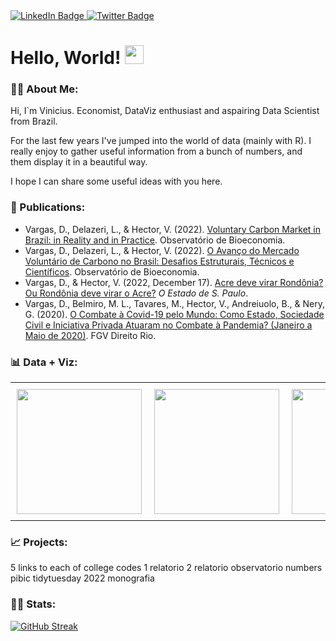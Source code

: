 <div id="badges">
  <a href="https://linkedin.com/in/viniciushector">
    <img src="https://img.shields.io/badge/LinkedIn-blue?style=for-the-badge&logo=linkedin&logoColor=white" alt="LinkedIn Badge"/>
  </a>
  <a href="https://twitter.com/hec_vini">
    <img src="https://img.shields.io/badge/Twitter-blue?style=for-the-badge&logo=twitter&logoColor=white" alt="Twitter Badge"/>
  </a>
</div>


<h1>
 Hello, World!
  <img src="https://media.giphy.com/media/hvRJCLFzcasrR4ia7z/giphy.gif" width="30px"/>
</h1>


### :man_technologist: About Me:
Hi, I`m Vinicius. Economist, DataViz enthusiast and aspairing Data Scientist from Brazil.

For the last few years I've jumped into the world of data (mainly with R). I really enjoy to gather useful information from a bunch of numbers, and them display it in a beautiful way. 

I hope I can share some useful ideas with you here.

### :book: Publications:
* Vargas, D., Delazeri, L., & Hector, V. (2022). [Voluntary Carbon Market in Brazil: in Reality and in Practice](https://eesp.fgv.br/sites/eesp.fgv.br/files/ocbio_mercado_de_carbono_voluntario_no_brasil_na_realidade_e_na_pratica_en.pdf). Observatório de Bioeconomia. 
* Vargas, D., Delazeri, L., & Hector, V. (2022). [O Avanço do Mercado Voluntário de Carbono no Brasil: Desafios Estruturais, Técnicos e Científicos](https://eesp.fgv.br/sites/eesp.fgv.br/files/eesp_relatorio_lab_bioeconomia_04_ap5.pdf). Observatório de Bioeconomia.
* Vargas, D., & Hector, V. (2022, December 17). [Acre deve virar Rondônia? Ou Rondônia deve virar o Acre?](https://economia.estadao.com.br/blogs/mosaico-de-economia/acre-deve-virar-rondonia-ou-rondonia-deve-virar-o-acre/) _O Estado de S. Paulo_.
* Vargas, D., Belmiro, M. L., Tavares, M., Hector, V., Andreiuolo, B., & Nery, G. (2020). [O Combate à Covid-19 pelo Mundo: Como Estado, Sociedade Civil e Iniciativa Privada Atuaram no Combate à Pandemia? (Janeiro a Maio de 2020)](https://www.amazon.com.br/Combate-Covid-19-pelo-Mundo-Iniciativa-ebook/dp/B08G1TN834/ref=d_reads_cwrtbar_sccl_1_1/147-4371188-2966429?pd_rd_w=4z2C5&content-id=amzn1.sym.7d29de4b-61e7-4ec5-87db-7d21c388fb1d&pf_rd_p=7d29de4b-61e7-4ec5-87db-7d21c388fb1d&pf_rd_r=PAHD69C82AFGY4XC7FQT&pd_rd_wg=dT4u2&pd_rd_r=43392114-dc4d-4ab0-8720-bb99a9d43c64&pd_rd_i=B08G1TN834&psc=1). FGV Direito Rio.

### :bar_chart: Data + Viz:


<div id="image-table">
    <table>
	    <tr>
    	    <td style="padding:10px">
        	    <img src="https://github.com/HecVini/DataViz/blob/main/DorlingMapEleicoes2022.R" width="200"/>
      	    </td>
            <td style="padding:10px">
            	<img src="https://github.com/HecVini/DataViz/blob/main/MiddlePassage.jpg" width="200"/>
            </td>
            <td style="padding:10px">
            	<img src="https://github.com/HecVini/DataViz/blob/main/DesmatamentoAmazoniaUFs.png" width="200"/>
            </td>
        </tr>
    </table>
</div>


### :chart_with_upwards_trend: Projects:
5 links to each of college codes
1 relatorio
2 relatorio
observatorio numbers
pibic
tidytuesday 2022
monografia
### :man_technologist: Stats:
[![GitHub Streak](http://github-readme-streak-stats.herokuapp.com?user=HecVini&theme=dark&background=000000)](https://git.io/streak-stats)




